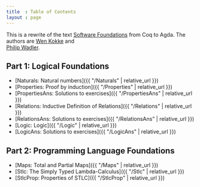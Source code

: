 ```yaml
---
title  : Table of Contents
layout : page
---
```


This is a rewrite of the text [Software Foundations](
https://softwarefoundations.cis.upenn.edu/current/index.html
)
from Coq to Agda. The authors are 
[Wen Kokke](
https://github.com/wenkokke
)
and  
[Philip Wadler](
http://homepages.inf.ed.ac.uk/wadler/
).

## Part 1: Logical Foundations

<!--
  - [Basics: Functional Programming in Agda]({{ "/Basics" | relative_url }})
-->

  - [Naturals: Natural numbers]({{ "/Naturals" | relative_url }})
  - [Properties: Proof by induction]({{ "/Properties" | relative_url }})
  - [PropertiesAns: Solutions to exercises]({{ "/PropertiesAns" | relative_url }})
  - [Relations: Inductive Definition of Relations]({{ "/Relations" | relative_url }})
  - [RelationsAns: Solutions to exercises]({{ "/RelationsAns" | relative_url }})
  - [Logic: Logic]({{ "/Logic" | relative_url }})
  - [LogicAns: Solutions to exercises]({{ "/LogicAns" | relative_url }})

## Part 2: Programming Language Foundations

  - [Maps: Total and Partial Maps]({{ "/Maps" | relative_url }})
  - [Stlc: The Simply Typed Lambda-Calculus]({{ "/Stlc" | relative_url }})
  - [StlcProp: Properties of STLC]({{ "/StlcProp" | relative_url }})

